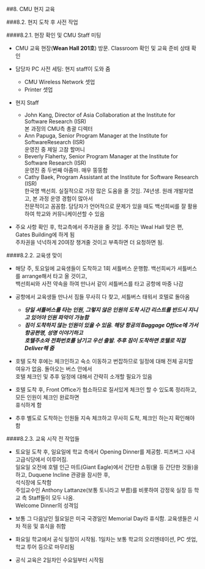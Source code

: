 ##8. CMU 현지 교육  

###8.2. 현지 도착 후 사전 작업 

####8.2.1. 현장 확인 및 CMU Staff 미팅

- CMU 교육 현장(**Wean Hall 201호**) 방문. Classroom 확인 및 교육 준비 상태 확인
- 담당자 PC 사전 세팅: 현지 staff이 도와 줌
	- CMU Wireless Network 셋업
	- Printer 셋업

- 현지 Staff
	- John Kang, Director of Asia Collaboration at the Institute for Software Research (ISR)   
본 과정의 CMU측 총괄 디렉터  
	- Ann Papuga, Senior Program Manager at the Institute for SoftwareResearch (ISR)  
운영진 중 제일 고참 할머니    
	- Beverly Flaherty, Senior Program Manager at the Institute for Software Research (ISR)  
운영진 중 두번째 아줌마. 매우 뚱뚱함 
	- Cathy Baek, Program Assistant at the Institute for Software Research (ISR)  
한국명 백선희. 실질적으로 가장 많은 도움을 줄 것임. 74년생. 원래 개발자였고, 본 과정 운영 경험이 많아서  
전문적이고 꼼꼼함. 담당자가 언어적으로 문제가 있을 때도 백선희씨를 잘 활용하여 학교와 커뮤니케이션할 수 있음  

- 주요 사항 확인 후, 학교측에서 주차권을 줄 것임. 주차는 Weal Hall 맞은 편, Gates Building에 하게 됨   
주차권을 넉넉하게 20여장 챙겨줄 것이고 부족하면 더 요청하면 됨. 


####8.2.2. 교육생 맞이 

- 해당 주, 토요일에 교육생들이 도착하고 1회 셔틀버스 운행함. 백선희씨가 셔틀버스를 arrange해서 타고 올 것이고,   
백선희씨와 사전 약속을 하여 만나서 같이 셔틀버스를 타고 공항에 마중 나감
- 공항에서 교육생들 만나서 짐들 무사히 다 찾고, 셔틀버스 태워서 호텔로 돌아옴  
	- ***당일 셔틀버스를 타는 인원, 그렇지 않은 인원의 도착 시간 리스트를 반드시 지니고 있어야 인원 파악이 가능함***  
	- ***짐이 도착하지 않는 인원이 있을 수 있음. 해당 항공의 Baggage Office에 가서 항공편명, 성명 이야기하고  
호텔주소와 전화번호를 남기고 우선 출발. 추후 짐이 도착하면 호텔로 직접 Deliver해 줌***   

- 호텔 도착 후에는 체크인하고 숙소 이동하고 번잡하므로 일정에 대해 전체 공지할 여유가 없음. 돌아오는 버스 안에서  
호텔 체크인 및 추후 일정에 대해서 간략히 소개할 필요가 있음  
- 호텔 도착 후, Front Office가 협소하므로 질서있게 체크인 할 수 있도록 정리하고, 모든 인원이 체크인 완료하면  
휴식하게 함
- 추후 별도로 도착하는 인원들 지속 체크하고 무사히 도착, 체크인 하는지 확인해야 함  


####8.2.3. 교육 시작 전 작업들

- 토요일 도착 후, 일요일에 학교 측에서 Opening Dinner를 제공함. 피츠버그 시내 고급식당에서 이루어짐.  
일요일 오전에 호텔 인근 마트(Giant Eagle)에서 간단한 쇼핑(물 등 간단한 것들)을 하고, Duquene Incline 관광을 잠시한 후,  
석식장에 도착함  
주임교수인 Anthony Lattanze(보통 토니라고 부름)를 비롯하여 강정욱 실장 등 학교 측 Staff들이 모두 나옴.  
Welcome Dinner의 성격임

- 보통 그 다음날인 월요일은 미국 국경일인 Memorial Day라 휴식함. 교육생들은 시차 적응 및 휴식을 취함  
- 화요일 학교에서 공식 일정이 시작됨. 1일차는 보통 학교의 오리엔테이션, PC 셋업, 학교 투어 등으로 마무리됨
- 공식 교육은 2일차인 수요일부터 시작됨


